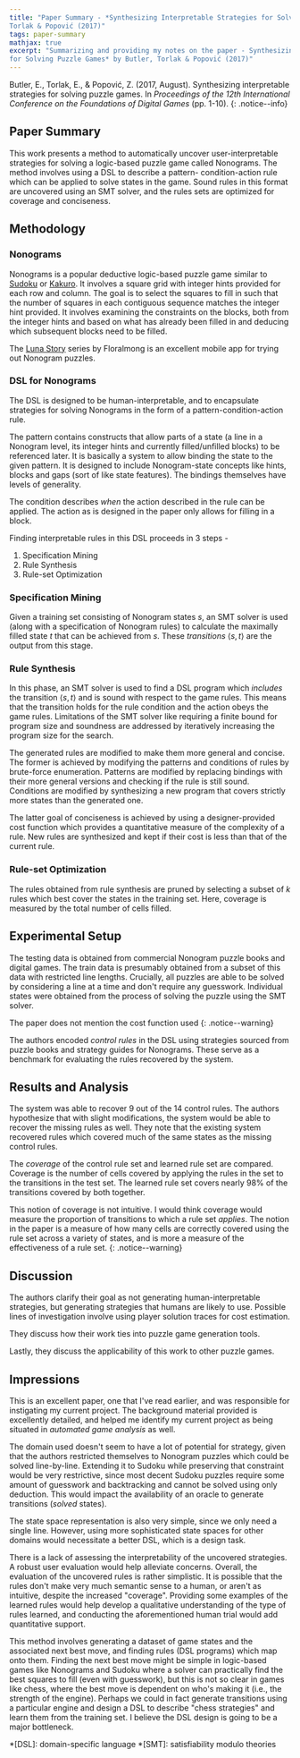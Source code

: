 ```yaml
---
title: "Paper Summary - *Synthesizing Interpretable Strategies for Solving Puzzle Games* by Butler,
Torlak & Popović (2017)"
tags: paper-summary
mathjax: true
excerpt: "Summarizing and providing my notes on the paper - Synthesizing Interpretable Strategies
for Solving Puzzle Games* by Butler, Torlak & Popović (2017)"
---
```


Butler, E., Torlak, E., & Popović, Z. (2017, August). Synthesizing interpretable strategies for
solving puzzle games. In *Proceedings of the 12th International Conference on the Foundations of
Digital Games* (pp. 1-10).
[<i class="far fa-file-pdf"></i>](https://par.nsf.gov/servlets/purl/10049037)
{: .notice--info}

## Paper Summary

This work presents a method to automatically uncover user-interpretable strategies for solving a
logic-based puzzle game called Nonograms. The method involves using a DSL to describe a pattern-
condition-action rule which can be applied to solve states in the game. Sound rules in this format
are uncovered using an SMT solver, and the rules sets are optimized for coverage and conciseness.

## Methodology

### Nonograms

Nonograms is a popular deductive logic-based puzzle game similar to [Sudoku](https://en.wikipedia.org/wiki/Sudoku)
or [Kakuro](https://en.wikipedia.org/wiki/Kakuro). It involves
a square grid with integer hints provided for each row and column. The goal is to select the squares
to fill in such that the number of squares in each contiguous sequence matches the integer hint
provided. It involves examining the constraints on the blocks, both from the integer hints and based
on what has already been filled in and deducing which subsequent blocks need to be filled.

The [Luna Story](https://play.google.com/store/apps/details?id=com.healingjjam.picrossluna3&hl=en_US&gl=US)
series by Floralmong is an excellent mobile app for trying out Nonogram puzzles.

### DSL for Nonograms

The DSL is designed to be human-interpretable, and to encapsulate strategies for solving Nonograms
in the form of a pattern-condition-action rule.

The pattern contains constructs that allow parts of a state (a line in a Nonogram level, its integer
hints and currently filled/unfilled blocks) to be referenced later. It is basically a system to
allow binding the state to the given pattern. It is designed to include Nonogram-state concepts like
hints, blocks and gaps (sort of like state features). The bindings themselves have levels of
generality.

The condition describes *when* the action described in the rule can be applied. The action as is
designed in the paper only allows for filling in a block.

Finding interpretable rules in this DSL proceeds in 3 steps -

1. Specification Mining
2. Rule Synthesis
3. Rule-set Optimization

### Specification Mining

Given a training set consisting of Nonogram states $s$, an SMT solver is used (along with a specification
of Nonogram rules) to calculate the maximally filled state  $t$ that can be achieved from $s$. These
*transitions* $\langle s, t \rangle$ are the output from this stage.

### Rule Synthesis

In this phase, an SMT solver is used to find a DSL program which *includes* the transition
$\langle s, t \rangle$ and is sound with respect to the game rules. This means that the transition
holds for the rule condition and the action obeys the game rules. Limitations of the SMT solver like
requiring a finite bound for program size and soundness are addressed by iteratively increasing the
program size for the search.

The generated rules are modified to make them more general and concise. The former is achieved by
modifying the patterns and conditions of rules by brute-force enumeration. Patterns are modified by
replacing bindings with their more general versions and checking if the rule is still sound.
Conditions are modified by synthesizing a new program that covers strictly more states than the
generated one.

The latter goal of conciseness is achieved by using a designer-provided cost function which provides
a quantitative measure of the complexity of a rule. New rules are synthesized and kept if their cost
is less than that of the current rule.

### Rule-set Optimization

The rules obtained from rule synthesis are pruned by selecting a subset of $k$ rules which best
cover the states in the training set. Here, coverage is measured by the total number of cells filled.

## Experimental Setup

The testing data is obtained from commercial Nonogram puzzle books and digital games. The train data
is presumably obtained from a subset of this data with restricted line lengths. Crucially, all puzzles
are able to be solved by considering a line at a time and don't require any guesswork. Individual
states were obtained from the process of solving the puzzle using the SMT solver.

The paper does not mention the cost function used
{: .notice--warning}

The authors encoded *control rules* in the DSL using strategies sourced from puzzle books and
strategy guides for Nonograms. These serve as a benchmark for evaluating the rules recovered by the
system.

## Results and Analysis

The system was able to recover 9 out of the 14 control rules. The authors hypothesize that with
slight modifications, the system would be able to recover the missing rules as well. They note that
the existing system recovered rules which covered much of the same states as the missing control
rules.

The *coverage* of the control rule set and learned rule set are compared. Coverage is the number of
cells covered by applying the rules in the set to the transitions in the test set. The learned rule
set covers nearly $98\%$ of the transitions covered by both together.

This notion of coverage is not intuitive. I would think coverage would measure the proportion of
transitions to which a rule set *applies*. The notion in the paper is a measure of how many cells
are correctly covered using the rule set across a variety of states, and is more a measure of the
effectiveness of a rule set.
{: .notice--warning}

## Discussion

The authors clarify their goal as not generating human-interpretable strategies, but generating
strategies that humans are likely to use. Possible lines of investigation involve using player
solution traces for cost estimation.

They discuss how their work ties into puzzle game generation tools.

Lastly, they discuss the applicability of this work to other puzzle games.

## Impressions

This is an excellent paper, one that I've read earlier, and was responsible for instigating my
current project. The background material provided is excellently detailed, and helped me identify
my current project as being situated in *automated game analysis* as well.

The domain used doesn't seem to have a lot of potential for strategy, given that the authors
restricted themselves to Nonogram puzzles which could be solved line-by-line. Extending it to Sudoku
while preserving that constraint would be very restrictive, since most decent Sudoku puzzles require
some amount of guesswork and backtracking and cannot be solved using only deduction. This would
impact the availability of an oracle to generate transitions (*solved* states).

The state space representation is also very simple, since we only need a single line. However,
using more sophisticated state spaces for other domains would necessitate a better DSL, which is
a design task.

There is a lack of assessing the interpretability of the uncovered strategies. A robust user
evaluation would help alleviate concerns. Overall, the evaluation of the uncovered rules is rather
simplistic. It is possible that the rules don't make very much semantic sense to a human, or aren't
as intuitive, despite the increased "coverage". Providing some examples of the learned rules would
help develop a qualitative understanding of the type of rules learned, and conducting the aforementioned
human trial would add quantitative support.

This method involves generating a dataset of game states and the associated next best move, and
finding rules (DSL programs) which map onto them. Finding the next best move might be simple in
logic-based games like Nonograms and Sudoku where a solver can practically find the best squares to
fill (even with guesswork), but this is not so clear in games like chess, where the best move is
dependent on who's making it (i.e., the strength of the engine). Perhaps we could in fact generate
transitions using a particular engine and design a DSL to describe "chess strategies" and learn
them from the training set. I believe the DSL design is going to be a major bottleneck.

*[DSL]: domain-specific language
*[SMT]: satisfiability modulo theories
